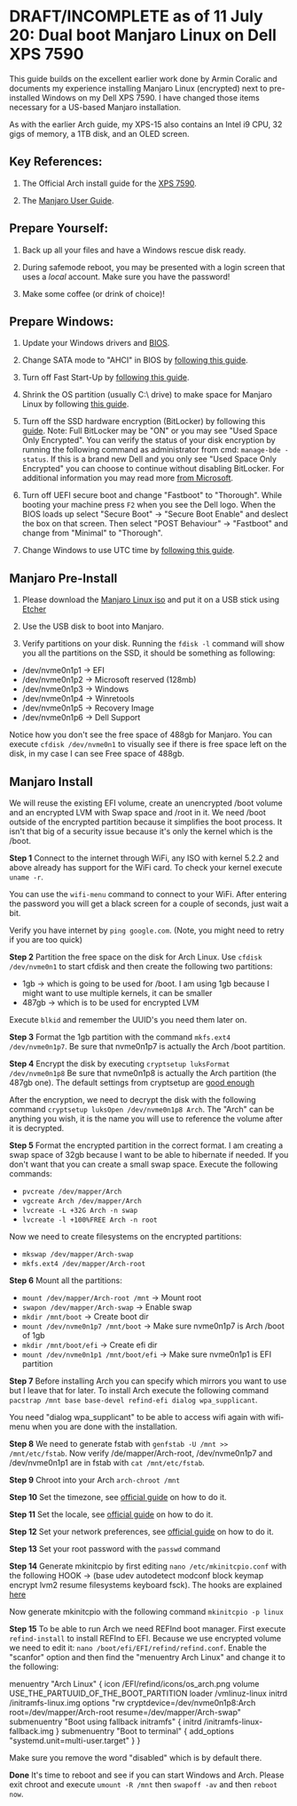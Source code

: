 # **DRAFT/INCOMPLETE** as of 11 July 20: Dual boot Manjaro Linux on Dell XPS 7590

This guide builds on the excellent earlier work done by Armin Coralic and documents my experience installing Manjaro Linux (encrypted) next to pre-installed Windows on my Dell XPS 7590. I have changed those items necessary for a US-based Manjaro installation.  

As with the earlier Arch guide, my XPS-15 also contains an Intel i9 CPU, 32 gigs of memory, a 1TB disk, and an OLED screen. 

## Key References: 

1. The Official Arch install guide for the [XPS 7590](https://wiki.archlinux.org/index.php/Dell_XPS_15_7590). 

2. The [Manjaro User Guide](https://manjaro.org/support/userguide/).

## Prepare Yourself:

1. Back up all your files and have a Windows rescue disk ready.

2. During safemode reboot, you may be presented with a login screen that uses a *local* account. Make sure you have the password!

3. Make some coffee (or drink of choice)! 

## Prepare Windows:

1. Update your Windows drivers and [BIOS](https://www.dell.com/support/home/en-us/product-support/product/xps-15-7590-laptop/drivers). 

2. Change SATA mode to "AHCI" in BIOS by [following this guide](https://triplescomputers.com/blog/uncategorized/solution-switch-windows-10-from-raidide-to-ahci-operation/).

3. Turn off Fast Start-Up by [following this guide](https://www.windowscentral.com/how-disable-windows-10-fast-startup).

4. Shrink the OS partition (usually C:\ drive) to make space for Manjaro Linux by following [this guide](https://docs.microsoft.com/en-us/windows-server/storage/disk-management/shrink-a-basic-volume). 

5. Turn off the SSD hardware encryption (BitLocker) by following this [guide](https://www.dell.com/support/article/en-us/sln302845/how-to-enable-or-disable-bitlocker-with-tpm-in-windows?lang=en).  Note: Full BitLocker may be "ON" or you may see "Used Space Only Encrypted".  You can verify the status of your disk encryption by running the following command as administrator from cmd: `manage-bde -status`.  If this is a brand new Dell and you only see "Used Space Only Encrypted" you can choose to continue without disabling BitLocker.  For additional information you may read more [from Microsoft](https://docs.microsoft.com/en-us/windows/security/information-protection/bitlocker/bitlocker-device-encryption-overview-windows-10). 

6. Turn off UEFI secure boot and change "Fastboot" to "Thorough". While booting your machine press `F2` when you see the Dell logo. When the BIOS loads up select "Secure Boot" -> "Secure Boot Enable" and deslect the box on that screen. Then select "POST Behaviour" -> "Fastboot" and change from "Minimal" to "Thorough".

7. Change Windows to use UTC time by [following this guide](https://wiki.archlinux.org/index.php/System_time#UTC_in_Windows).  

## Manjaro Pre-Install 

1. Please download the [Manjaro Linux iso](https://manjaro.org/download/) and put it on a USB stick using [Etcher](https://www.balena.io/etcher/)

2. Use the USB disk to boot into Manjaro. 

3. Verify partitions on your disk. Running the `fdisk -l` command will show you all the partitions on the SSD, it should be something as following:

* /dev/nvme0n1p1 -> EFI
* /dev/nvme0n1p2 -> Microsoft reserved (128mb)
* /dev/nvme0n1p3 -> Windows
* /dev/nvme0n1p4 -> Winretools
* /dev/nvme0n1p5 -> Recovery Image
* /dev/nvme0n1p6 -> Dell Support

Notice how you don't see the free space of 488gb for Manjaro. You can execute `cfdisk /dev/nvme0n1` to visually see if there is free space left on the disk, in my case I can see Free space of 488gb.

## Manjaro Install

We will reuse the existing EFI volume, create an unencrypted /boot volume and an encrypted LVM with Swap space and /root in it. We need /boot outside of the encrypted partition because it simplifies the boot process. It isn't that big of a security issue because it's only the kernel which is the /boot.

**Step 1**
Connect to the internet through WiFi, any ISO with kernel 5.2.2 and above already has support for the WiFi card. To check your kernel execute `uname -r`.

You can use the `wifi-menu` command to connect to your WiFi. After entering the password you will get a black screen for a couple of seconds, just wait a bit.

Verify you have internet by `ping google.com`. (Note, you might need to retry if you are too quick)

**Step 2**
Partition the free space on the disk for Arch Linux. Use `cfdisk /dev/nvme0n1` to start cfdisk and then create the following two partitions:

* 1gb -> which is going to be used for /boot. I am using 1gb because I might want to use multiple kernels, it can be smaller
* 487gb -> which is to be used for encrypted LVM

Execute `blkid` and remember the UUID's you need them later on.

**Step 3**
Format the 1gb partition with the command `mkfs.ext4 /dev/nvme0n1p7`. Be sure that nvme0n1p7 is actually the Arch /boot partition.

**Step 4**
Encrypt the disk by executing `cryptsetup luksFormat /dev/nvme0n1p8` Be sure that nvme0n1p8 is actually the Arch partition (the 487gb one). The default settings from cryptsetup are [good enough](https://wiki.archlinux.org/index.php/Dm-crypt/Device_encryption#Encryption_options_for_LUKS_mode)

After the encryption, we need to decrypt the disk with the following command `cryptsetup luksOpen /dev/nvme0n1p8 Arch`. The "Arch" can be anything you wish, it is the name you will use to reference the volume after it is decrypted.

**Step 5**
Format the encrypted partition in the correct format. I am creating a swap space of 32gb because I want to be able to hibernate if needed. If you don't want that you can create a small swap space. Execute the following commands:

* `pvcreate /dev/mapper/Arch`
* `vgcreate Arch /dev/mapper/Arch`
* `lvcreate -L +32G Arch -n swap`
* `lvcreate -l +100%FREE Arch -n root`

Now we need to create filesystems on the encrypted partitions:

* `mkswap /dev/mapper/Arch-swap`
* `mkfs.ext4 /dev/mapper/Arch-root`

**Step 6**
Mount all the partitions:

* `mount /dev/mapper/Arch-root /mnt` -> Mount root
* `swapon /dev/mapper/Arch-swap` -> Enable swap
* `mkdir /mnt/boot` -> Create boot dir
* `mount /dev/nvme0n1p7 /mnt/boot` -> Make sure nvme0n1p7 is Arch /boot of 1gb
* `mkdir /mnt/boot/efi` -> Create efi dir
* `mount /dev/nvme0n1p1 /mnt/boot/efi` -> Make sure nvme0n1p1 is EFI partition

**Step 7**
Before installing Arch you can specify which mirrors you want to use but I leave that for later. To install Arch execute the following command `pacstrap /mnt base base-devel refind-efi dialog wpa_supplicant`.

You need "dialog wpa_supplicant" to be able to access wifi again with wifi-menu when you are done with the installation.

**Step 8**
We need to generate fstab with `genfstab -U /mnt >> /mnt/etc/fstab`. Now verify /de/mapper/Arch-root, /dev/nvme0n1p7 and /dev/nvme0n1p1 are in fstab with `cat /mnt/etc/fstab`.

**Step 9**
Chroot into your Arch `arch-chroot /mnt`

**Step 10**
Set the timezone, see [official guide](https://wiki.archlinux.org/index.php/Installation_guide#Time_zone) on how to do it.

**Step 11**
Set the locale, see [official guide](https://wiki.archlinux.org/index.php/Installation_guide#Localization) on how to do it.

**Step 12**
Set your network preferences, see [official guide](https://wiki.archlinux.org/index.php/Installation_guide#Network_configuration) on how to do it.

**Step 13**
Set your root password with the `passwd` command

**Step 14**
Generate mkinitcpio by first editing `nano /etc/mkinitcpio.conf` with the following HOOK -> (base udev autodetect modconf block keymap encrypt lvm2 resume filesystems keyboard fsck). The hooks are explained [here](https://wiki.archlinux.org/index.php/Mkinitcpio#Common_hooks)

Now generate mkinitcpio with the following command `mkinitcpio -p linux`

**Step 15**
To be able to run Arch we need REFInd boot manager. First execute `refind-install` to install REFInd to EFI. Because we use encrypted volume we need to edit it: `nano /boot/efi/EFI/refind/refind.conf`. Enable the "scanfor" option and then find the "menuentry Arch Linux" and change it to the following:

menuentry "Arch Linux" {
    icon    /EFI/refind/icons/os_arch.png
    volume  USE_THE_PARTUUID_OF_THE_BOOT_PARTITION
    loader  /vmlinuz-linux
    initrd  /initramfs-linux.img
    options "rw cryptdevice=/dev/nvme0n1p8:Arch root=/dev/mapper/Arch-root resume=/dev/mapper/Arch-swap"
    submenuentry "Boot using fallback initramfs" {
        initrd  /initramfs-linux-fallback.img
    }
    submenuentry "Boot to terminal" {
        add_options "systemd.unit=multi-user.target"
    }
}

Make sure you remove the word "disabled" which is by default there.

**Done**
It's time to reboot and see if you can start Windows and Arch. Please exit chroot and execute `umount -R /mnt` then `swapoff -av` and then `reboot now`.
